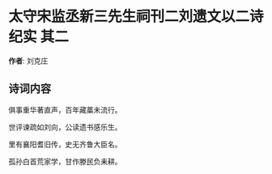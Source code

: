 # 太守宋监丞新三先生祠刊二刘遗文以二诗纪实  其二

**作者**: 刘克庄

## 诗词内容

俱事重华著直声，百年藏藁未流行。

世评谏疏如刘向，公读遗书感乐生。

里有襄阳耆旧传，史无齐鲁大臣名。

孤孙白首荒家学，甘作滕民负耒耕。

